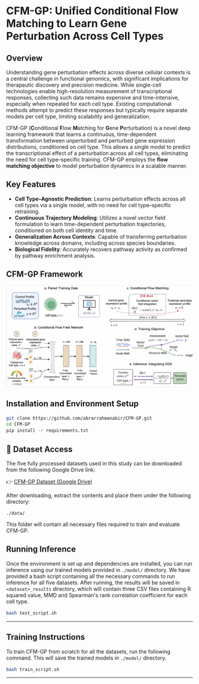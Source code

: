 # CFM-GP: Unified Conditional Flow Matching to Learn Gene Perturbation Across Cell Types

##  Overview

Understanding gene perturbation effects across diverse cellular contexts is a central challenge in functional genomics, with significant implications for therapeutic discovery and precision medicine. While single-cell technologies enable high-resolution measurement of transcriptional responses, collecting such data remains expensive and time-intensive, especially when repeated for each cell type. Existing computational methods attempt to predict these responses but typically require separate models per cell type, limiting scalability and generalization.

CFM-GP (**C**onditional **F**low **M**atching for **G**ene **P**erturbation) is a novel deep learning framework that learns a continuous, time-dependent transformation between unperturbed and perturbed gene expression distributions, conditioned on cell type. This allows a single model to predict the transcriptional effect of a perturbation across all cell types, eliminating the need for cell type–specific training. CFM-GP employs the **flow matching objective** to model perturbation dynamics in a scalable manner.

##  Key Features

- **Cell Type–Agnostic Prediction**: Learns perturbation effects across all cell types via a single model, with no need for cell type–specific retraining.
- **Continuous Trajectory Modeling**: Utilizes a novel vector field formulation to learn time-dependent perturbation trajectories, conditioned on both cell identity and time.
- **Generalization Across Contexts**: Capable of transferring perturbation knowledge across domains, including across species boundaries.
- **Biological Fidelity**: Accurately recovers pathway activity as confirmed by pathway enrichment analysis.



## CFM-GP Framework
![CFM-GP Framework](cfm.png)

##  Installation and Environment Setup

```bash
git clone https://github.com/abrarrahmanabir/CFM-GP.git
cd CFM-GP
pip install -r requirements.txt

```

## 📂 Dataset Access

The five fully processed datasets used in this study can be downloaded from the following Google Drive link:

👉 [CFM-GP Dataset (Google Drive)](https://drive.google.com/file/d/1sJxHM4te1CNShBLUrLVEGPrkEbOjM7mk/view?usp=sharing)

After downloading, extract the contents and place them under the following directory:

```
./data/
```
This folder will contain all necessary files required to train and evaluate CFM-GP.




## Running Inference

Once the environment is set up and dependencies are installed, you can run inference using our trained models provided in `./model/` directory. We have provided a bash script containing all the necessary commands to run inference for all five datasets. After running, the results will be saved in `<dataset>_results` directory, which will contain three CSV files containing R squared value, MMD and Spearman's rank correlation coefficient for each cell type.

```bash
bash test_script.sh 
```

---

## Training Instructions

To train CFM-GP from scratch for all the datasets, run the following command. This will save the trained models in `./model/` directory.

```bash
bash train_script.sh
```


---



